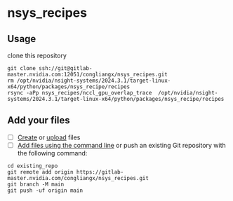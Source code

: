 # nsys_recipes

## Usage
clone this repository
```
git clone ssh://git@gitlab-master.nvidia.com:12051/congliangx/nsys_recipes.git
rm /opt/nvidia/nsight-systems/2024.3.1/target-linux-x64/python/packages/nsys_recipe/recipes
rsync -aPp nsys_recipes/nccl_gpu_overlap_trace  /opt/nvidia/nsight-systems/2024.3.1/target-linux-x64/python/packages/nsys_recipe/recipes
```

## Add your files

- [ ] [Create](https://docs.gitlab.com/ee/user/project/repository/web_editor.html#create-a-file) or [upload](https://docs.gitlab.com/ee/user/project/repository/web_editor.html#upload-a-file) files
- [ ] [Add files using the command line](https://docs.gitlab.com/ee/gitlab-basics/add-file.html#add-a-file-using-the-command-line) or push an existing Git repository with the following command:

```
cd existing_repo
git remote add origin https://gitlab-master.nvidia.com/congliangx/nsys_recipes.git
git branch -M main
git push -uf origin main
```
